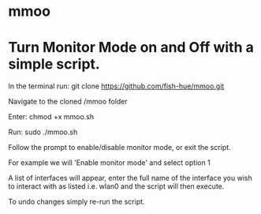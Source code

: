 # mmoo
# Turn Monitor Mode on and Off with a simple script.

In the terminal run: git clone https://github.com/fish-hue/mmoo.git

Navigate to the cloned /mmoo folder

Enter: chmod +x mmoo.sh

Run: sudo ./mmoo.sh

Follow the prompt to enable/disable monitor mode, or exit the script.

For example we will 'Enable monitor mode' and select option 1
 
A list of interfaces will appear, enter the full name of the interface you wish to interact with as listed i.e. wlan0 and the script will then execute.

To undo changes simply re-run the script.
